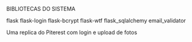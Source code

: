 BIBLIOTECAS DO SISTEMA

flask
flask-login
flask-bcrypt
flask-wtf
flask_sqlalchemy
email_validator

Uma replica do Piterest
com login e upload de fotos